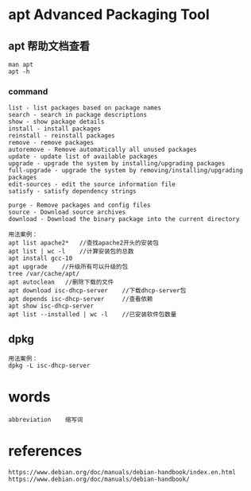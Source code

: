 # apt   Advanced Packaging Tool
## apt 帮助文档查看
    man apt
    apt -h
### command
    list - list packages based on package names
    search - search in package descriptions
    show - show package details
    install - install packages
    reinstall - reinstall packages
    remove - remove packages
    autoremove - Remove automatically all unused packages
    update - update list of available packages
    upgrade - upgrade the system by installing/upgrading packages
    full-upgrade - upgrade the system by removing/installing/upgrading packages
    edit-sources - edit the source information file
    satisfy - satisfy dependency strings

    purge - Remove packages and config files
    source - Download source archives
    download - Download the binary package into the current directory

    用法案例：
    apt list apache2*   //查找apache2开头的安装包
    apt list | wc -l    //计算安装包的总数
    apt install gcc-10
    apt upgrade    //升级所有可以升级的包
    tree /var/cache/apt/
    apt autoclean   //删除下载的文件
    apt download isc-dhcp-server    //下载dhcp-server包
    apt depends isc-dhcp-server     //查看依赖
    apt show isc-dhcp-server
    apt list --installed | wc -l    //已安装软件包数量




## dpkg




    用法案例：
    dpkg -L isc-dhcp-server



# words
    abbreviation    缩写词

# references
    https://www.debian.org/doc/manuals/debian-handbook/index.en.html
    https://www.debian.org/doc/manuals/debian-handbook/